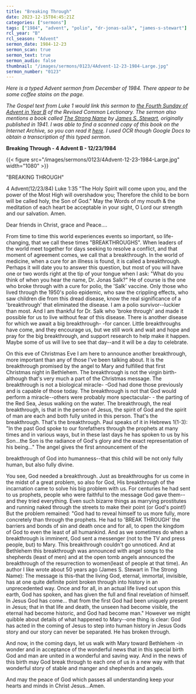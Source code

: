 ```yaml
---
title: "Breaking Through"
date: 2023-12-15T04:45:21Z
categories: ["sermons"]
tags: ["1984", "advent", "polio", "dr-jonas-salk", "james-s-stewart"]
rcl_year: "B"
rcl_season: "Advent"
sermon_date: 1984-12-23
sermon_scan: true
sermon_text: true
sermon_audio: false
thumbnail: "/images/sermons/0123/4Advent-12-23-1984-Large.jpg"
sermon_number: "0123"
---
```


_Here is a typed Advent sermon from December of 1984. There appear to be some coffee stains on the page._

<!--more-->

_The Gospel text from Luke 1 would link this sermon to [the Fourth Sunday of Advent in Year B](https://lectionary.library.vanderbilt.edu/texts/?y=382&z=a&d=4) of the Revised Common Lectionary. The sermon also mentions a book called [The Strong Name](https://www.goodreads.com/book/show/3340146-the-strong-name) by [James S. Stewart](https://en.wikipedia.org/wiki/James_Stewart_%28minister%2C_born_1896%29), originally published in 1941. I was able to find a scanned copy of this book on the Internet Archive, so you can read it [here](https://archive.org/details/strongname0000jame/page/n5/mode/2up). I used OCR though Google Docs to obtain a transcription of this typed sermon._

**Breaking Through - 4 Advent B - 12/23/1984**

{{< figure src="/images/sermons/0123/4Advent-12-23-1984-Large.jpg" width="1080" >}}

"BREAKING THROUGH"

4 Advent(12/23/84) Luke 1:35 "The Holy Spirit will come upon you, and the power of the Most High will overshadow you; Therefore the child to be born will be called holy, the Son of God." May the Words of my mouth & the meditation of each heart be acceptable in your sight, O Lord our strength and our salvation. Amen.

Dear friends in Christ, grace and Peace....



From time to time this world experiences events so important, so life-changing, that we call these times "BREAKTHROUGHS". When leaders of the world meet together for days seeking to resolve a conflict, and that moment of agreement comes, we call that a breakthrough. In the world of medicine, when a cure for an illness is found, it is called a breakthrough. Perhaps it will date you to answer this question, but most of you will have one or two words right at the tip of your tongue when I ask: "What do you think of when you hear the name, Dr. Jonas Salk?" He of course is the one who broke through with a cure for polio, the 'Salk' vaccine. Only those who lived through the 1950's polio epidemic, who saw the crippling effects, who saw children die from this dread disease, know the real significance of a 'breakthrough' that eliminated the disease. I am a polio survivor--luckier than most. And I am thankful for Dr. Salk who 'broke through' and made it possible for us to live without fear of this disease. There is another disease for which we await a big breakthrough- -for cancer. Little breakthroughs have come, and they encourage us, but we still work and wait and hope and pray for the big breakthrough, and support research to help make it happen. Maybe some of us will live to see that day--and it will be a day to celebrate.

On this eve of Christmas Eve I am here to announce another breakthrough, more important than any of those I've been talking about. It is the breakthrough promised by the angel to Mary and fulfilled that first Christmas night in Bethlehem. The breakthrough is not the virgin birth-although that's very much a part of the Christmas message. The breakthrough is not a biological miracle- -God had done those previously and is capable of those today. The breakthrough is not that God would perform a miracle--others were probably more spectacular- - the parting of the Red Sea, Jesus walking on the water. The breakthrough, the real breakthrough, is that in the person of Jesus, the spirit of God and the spirit of man are each and both fully united in this person. That's the breakthrough. That's the breakthrough. Paul speaks of it in Hebrews 1(1-3): "In the past God spoke to our forefathers through the prophets at many times and in various ways, but in these last days he has spoken to us by his Son...the Son is the radiance of God's glory and the exact representation of his being..." The angel gives the first announcement of the

breakthrough of God into humanness--that this child will be not only fully human, but also fully divine.

You see, God needed a breakthrough. Just as breakthroughs for us come in the midst of a great problem, so also for God, His breakthrough of the incarnation came to solve his big problem with us. For centuries he had sent to us prophets, people who were faithful to the message God gave them--and they tried everything. Even such bizarre things as marrying prostitutes and running naked through the streets to make their point (or God's point!) But the problem remained: "God had to reveal himself to us more fully, more concretely than through the prophets. He had to 'BREAK THROUGH' the barriers and bonds of sin and death once and for all, to open the kingdom of God to even the least of all humankind. And as we sometimes do when a breakthrough is imminent, God sent a messenger (not to the TV and press people, but) to Mary. This breakthrough couldn't go unnoticed. And at Bethlehem this breakthrough was announced with angel songs to the shepherds (least of men) and at the open tomb angels announced the breakthrough of the resurrection to women(least of people at that time). An author I like wrote about 50 years ago (James S. Stewart in The Strong Name): The message is this-that the living God, eternal, immortal, invisible, has at one quite definite point broken through into history in an unprecedented way. Once and for all, in an actual life lived out upon this earth, God has spoken, and has given the full and final revelation of himself. In Jesus God has come...
that from the first God had been uniquely present in Jesus; that in that life and death, the unseen had become visible, the eternal had become historic, and God had become man." However we might quibble about details of what happened to Mary--one thing is clear: God has acted in the coming of Jesus to step into human history in Jesus Gods story and our story can never be separated. He has broken through.

And now, in the coming days, let us walk with Mary toward Bethlehem -in wonder and in acceptance of the wonderful news that in this special birth God and man are united in a wonderful and saving way. And in the news of this birth may God break through to each one of us in a new way with that wonderful story of stable and manger and shepherds and angels. 

And may the peace of God which passes all understanding keep your hearts and minds in Christ Jesus...Amen.
